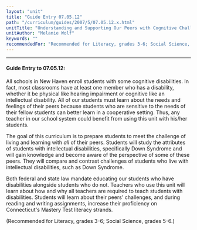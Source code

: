 ```yaml
---
layout: "unit"
title: "Guide Entry 07.05.12"
path: "/curriculum/guides/2007/5/07.05.12.x.html"
unitTitle: "Understanding and Supporting Our Peers with Cognitive Challenges"
unitAuthor: "Melanie Wolf"
keywords: ""
recommendedFor: "Recommended for Literacy, grades 3-6; Social Science, grades 5-6."
---
```

<body>
<hr/>
 <h4>
  Guide Entry to 07.05.12:
 </h4>
 <p>
  All schools in New Haven enroll students with some cognitive disabilities. In fact, most classrooms have at least one member who has a disability, whether it be physical like hearing impairment or cognitive like an intellectual disability. All of our students must learn about the needs and feelings of their peers because students who are sensitive to the needs of their fellow students can better learn in a cooperative setting. Thus, any teacher in our school system could benefit from using this unit with his/her students.
 </p>
<p>
  The goal of this curriculum is to prepare students to meet the challenge of living and learning with
  <i>
   all
  </i>
  of their peers. Students will study the attributes of students with intellectual disabilities, specifically Down Syndrome and will gain knowledge and become aware of the perspective of some of these peers. They will compare and contrast challenges of students who live with intellectual disabilities, such as Down Syndrome.
 </p>
<p>
  Both federal and state law mandate educating our students who have disabilities alongside students who do not. Teachers who use this unit will learn about how and why all teachers are required to teach students with disabilities. Students will learn about their peers' challenges, and during reading and writing assignments, increase their proficiency on Connecticut's Mastery Test literacy strands.
 </p>
<p>
  (Recommended for Literacy, grades 3-6; Social Science, grades 5-6.)
 </p>

</body>